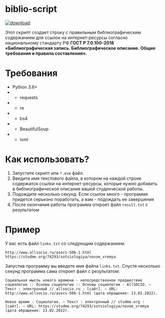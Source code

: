 # biblio-script

[![download](https://img.shields.io/badge/-СКАЧАТЬ-success?style=for-the-badge)](https://github.com/tankalxat34/biblio-script/raw/main/BiblioScript.exe)

Этот скрипт создает строку с правильным библиографическим содержанием для ссылок на интернет-ресурсы согласно национальному стандарту РФ **ГОСТ Р 7.0.100-2018 «Библиографическая запись. Библиографическое описание. Общие требования и правила составления».**

# Требования
- Python 3.6+
- - requests
- - re
- - bs4
- - BeautifulSoup
- - lxml

# Как использовать?
1. Запустите скрипт или `*.exe` файл.
2. Введите имя текстового файла, в котором на каждой строке содержатся ссылки на интернет-ресурсы, которые нужно добавить в библиографическое описание вашей студенческой работы.
3. Подождите несколько секунд. Если ссылок много - программе придется серьезно поработать, а вам - подождать ее завершения
4. После окончания работы программа откроет файл `result.txt` с результатом

# Пример
У вас есть файл `links.txt` со следующим содержанием:
```
http://www.allsocio.ru/asocs-506-1.html
https://studme.org/74293/sotsiologiya/novoe_vremya
```

Запустив программу вы введете имя файла `links.txt`. Спустя несколько секунд программа сама откроет файл с результатом:
```
Социальная мысль нового времени - непосредственное предшествие социологии :: Основы социологии :: Основы социологии - AllSOCIO. — Текст : электронный // allsocio.ru : [сайт]. — URL: http://www.allsocio.ru/asocs-506-1.html (дата обращения: 13.02.2022).

Новое время - Социология. — Текст : электронный // studme.org : [сайт]. — URL: https://studme.org/74293/sotsiologiya/novoe_vremya (дата обращения: 13.02.2022).
```
